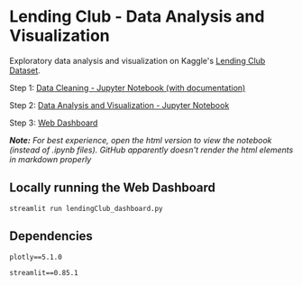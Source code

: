 # Lending Club - Data Analysis and Visualization

Exploratory data analysis and visualization on Kaggle's [Lending Club Dataset](https://www.kaggle.com/puneeshk/lending-loan-club-dataset).

Step 1: [Data Cleaning - Jupyter Notebook (with documentation)](https://dipeshpoudel.com/lending_club/data_cleaning.html)

Step 2: [Data Analysis and Visualization - Jupyter Notebook](https://dipeshpoudel.com/lending_club/data_analysis_and_visualization.html)

Step 3: [Web Dashboard](https://lending-club-data-analysis.herokuapp.com/)

***Note:** For best experience, open the html version to view the notebook (instead of .ipynb files). GitHub apparently doesn't render the html elements in markdown properly* 

## Locally running the Web Dashboard

``` 
streamlit run lendingClub_dashboard.py
```

## Dependencies

    plotly==5.1.0

    streamlit==0.85.1










